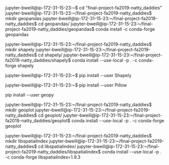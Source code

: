jupyter-bweill@ip-172-31-15-23:~$ cd "final-project-fa2019-natty_daddies"
jupyter-bweill@ip-172-31-15-23:~/final-project-fa2019-natty_daddies$ mkdir geopandas
jupyter-bweill@ip-172-31-15-23:~/final-project-fa2019-natty_daddies$ cd geopandas/
jupyter-bweill@ip-172-31-15-23:~/final-project-fa2019-natty_daddies/geopandas$ conda install -c conda-forge geopandas

jupyter-bweill@ip-172-31-15-23:~/final-project-fa2019-natty_daddies$ mkdir shapely
jupyter-bweill@ip-172-31-15-23:~/final-project-fa2019-natty_daddies$ cd shapely/
jupyter-bweill@ip-172-31-15-23:~/final-project-fa2019-natty_daddies/shapely$ conda install --use-local -p . -c conda-forge shapely

jupyter-bweill@ip-172-31-15-23:~$ pip install --user Shapely


jupyter-bweill@ip-172-31-15-23:~$ pip install --user Pillow

pip install --user geopy

jupyter-bweill@ip-172-31-15-23:~/final-project-fa2019-natty_daddies$ mkdir geoplot
jupyter-bweill@ip-172-31-15-23:~/final-project-fa2019-natty_daddies$ cd geoplot/
jupyter-bweill@ip-172-31-15-23:~/final-project-fa2019-natty_daddies/geoplot$ conda install --use-local -p . -c conda-forge geoplot

jupyter-bweill@ip-172-31-15-23:~/final-project-fa2019-natty_daddies$ mkdir libspatialindex
jupyter-bweill@ip-172-31-15-23:~/final-project-fa2019-natty_daddies$ cd libspatialindex/
jupyter-bweill@ip-172-31-15-23:~/final-project-fa2019-natty_daddies/libspatialindex$ conda install --use-local -p . -c conda-forge libspatialindex=1.9.3

